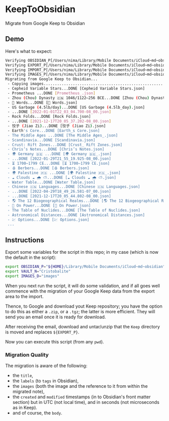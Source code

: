 # KeepToObsidian
Migrate from Google Keep to Obsidian

## Demo
Here's what to expect:
```bash
Verifying OBSIDIAN_P[/Users/nima/Library/Mobile Documents/iCloud~md~obsidian/Documents/Cristobalite]...PASS
Verifying EXPORT_P[/Users/nima/Library/Mobile Documents/iCloud~md~obsidian/Documents/Cristobalite/export/Keep]...PASS
Verifying IMPORT_P[/Users/nima/Library/Mobile Documents/iCloud~md~obsidian/Documents/Cristobalite/import/Keep]...PASS
Verifying IMAGES_P[/Users/nima/Library/Mobile Documents/iCloud~md~obsidian/Documents/Cristobalite/images]...PASS
Migrating from Google Keep to Obsidian...
 - Copying images..............................................................................DONE
 - Cepheid Variable Stars...DONE [Cepheid Variable Stars.json]
 - Prometheus ...DONE [Prometheus_.json]
 - Zhou (Chou) Dynasty 🇨🇳 1046/1122–256 BCE...DONE [Zhou (Chou) Dynasty 🇨🇳 1046_1122–256 BCE.json]
 - 📖 Words...DONE [📖 Words.json]
 - US Garbage (4.5lb/day)...DONE [US Garbage (4.5lb_day).json]
 - ...DONE [2022-01-01T22_03_04.700-08_00.json]
 - Rock Folds...DONE [Rock Folds.json]
 - ...DONE [2021-12-17T20_05_37.202-08_00.json]
 - 饺子 (Jiao Zi)...DONE [饺子 (Jiao Zi).json]
 - Earth's Core...DONE [Earth_s Core.json]
 - The Middle Ages ...DONE [The Middle Ages_.json]
 - Scandinavia...DONE [Scandinavia.json]
 - Crust: Rift Zones...DONE [Crust_ Rift Zones.json]
 - Chris’s Notes...DONE [Chris’s Notes.json]
 - 🌍 Germany 🇩🇪 ...DONE [🌍 Germany 🇩🇪_.json]
 - ...DONE [2022-01-29T21_55_19.925-08_00.json]
 - ⏳ 1700–1799 CE...DONE [⏳ 1700–1799 CE.json]
 - 🩸 Berbers...DONE [🩸 Berbers.json]
 - 🌍 Palestine 🇵🇸 ...DONE [🌍 Palestine 🇵🇸_.json]
 - ☁️ Clouds ☁️ 🌧 ⛅️...DONE [☁️ Clouds ☁️ 🌧 ⛅️.json]
 - Water Table...DONE [Water Table.json]
 - Chinese 🇨🇳 Languages...DONE [Chinese 🇨🇳 Languages.json]
 - ...DONE [2022-04-29T18_49_26.581-07_00.json]
 - ...DONE [2021-12-17T20_05_44.802-08_00.json]
 - 🌎 The 12 Biogeographical Realms...DONE [🌎 The 12 Biogeographical Realms.json]
 - 💭 On Power...DONE [💭 On Power.json]
 - The Table of Nuclides...DONE [The Table of Nuclides.json]
 - Astronomical Distances...DONE [Astronomical Distances.json]
 - 💹 Options...DONE [💹 Options.json]
 ...
 ```

## Instructions
Export some variables for the script in this repo; in my case (which is now the default in the script):
```bash
export OBSIDIAN_P="${HOME}/Library/Mobile Documents/iCloud~md~obsidian"
export VAULT_N="Cristobalite"
export IMAGES_D="images"
```

When you next run the script, it will do some validation, and if all goes well commence with the migration of your Google Keep data from the export area to the import.

Thence, to Google and download yout Keep repository; you have the option to do this as either a `.zip`, or a `.tgz`; the latter is more efficient.  They will send you an email once it is ready for download.

After receiving the email, download and untar/unzip that the `Keep` directory is moved and replaces `${EXPORT_P}`.

Now you can execute this script (from any `pwd`).

### Migration Quality
The migration is aware of the following:
- the `title`,
- the `labels` (to `tags` in Obsidian),
- the `images` (both the image and the reference to it from within the migrated note),
- the `created` and `modified` timestamps (in to Obsidian's front matter section) but in UTC (not local time), and in seconds (not microseconds as in Keep).
- and of course, the `body`.
